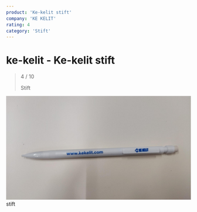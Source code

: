 ```yaml
---
product: 'Ke-kelit stift'
company: 'KE KELIT'
rating: 4
category: 'Stift'
---
```


# ke-kelit - Ke-kelit stift
>
> 4 / 10
>
> Stift

![Ke-kelit stift](./assets/ke-kelit-ke-kelit-stift-6f77b27e-45ed-4fb2-b311-f63ef4cb8f01.jpg)
stift
